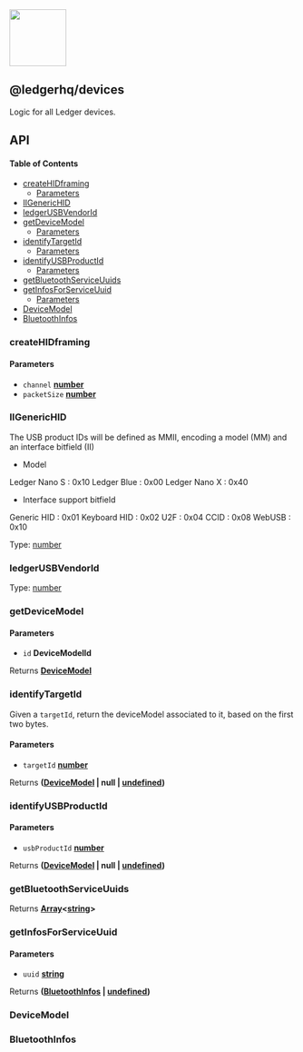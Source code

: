 <img src="https://user-images.githubusercontent.com/4631227/191834116-59cf590e-25cc-4956-ae5c-812ea464f324.png" height="100" />

## @ledgerhq/devices

Logic for all Ledger devices.

## API

<!-- Generated by documentation.js. Update this documentation by updating the source code. -->

#### Table of Contents

*   [createHIDframing](#createhidframing)
    *   [Parameters](#parameters)
*   [IIGenericHID](#iigenerichid)
*   [ledgerUSBVendorId](#ledgerusbvendorid)
*   [getDeviceModel](#getdevicemodel)
    *   [Parameters](#parameters-1)
*   [identifyTargetId](#identifytargetid)
    *   [Parameters](#parameters-2)
*   [identifyUSBProductId](#identifyusbproductid)
    *   [Parameters](#parameters-3)
*   [getBluetoothServiceUuids](#getbluetoothserviceuuids)
*   [getInfosForServiceUuid](#getinfosforserviceuuid)
    *   [Parameters](#parameters-4)
*   [DeviceModel](#devicemodel)
*   [BluetoothInfos](#bluetoothinfos)

### createHIDframing

#### Parameters

*   `channel` **[number](https://developer.mozilla.org/docs/Web/JavaScript/Reference/Global_Objects/Number)** 
*   `packetSize` **[number](https://developer.mozilla.org/docs/Web/JavaScript/Reference/Global_Objects/Number)** 

### IIGenericHID

The USB product IDs will be defined as MMII, encoding a model (MM) and an interface bitfield (II)

*   Model

Ledger Nano S : 0x10
Ledger Blue : 0x00
Ledger Nano X : 0x40

*   Interface support bitfield

Generic HID : 0x01
Keyboard HID : 0x02
U2F : 0x04
CCID : 0x08
WebUSB : 0x10

Type: [number](https://developer.mozilla.org/docs/Web/JavaScript/Reference/Global_Objects/Number)

### ledgerUSBVendorId

Type: [number](https://developer.mozilla.org/docs/Web/JavaScript/Reference/Global_Objects/Number)

### getDeviceModel

#### Parameters

*   `id` **DeviceModelId** 

Returns **[DeviceModel](#devicemodel)** 

### identifyTargetId

Given a `targetId`, return the deviceModel associated to it,
based on the first two bytes.

#### Parameters

*   `targetId` **[number](https://developer.mozilla.org/docs/Web/JavaScript/Reference/Global_Objects/Number)** 

Returns **([DeviceModel](#devicemodel) | null | [undefined](https://developer.mozilla.org/docs/Web/JavaScript/Reference/Global_Objects/undefined))** 

### identifyUSBProductId

#### Parameters

*   `usbProductId` **[number](https://developer.mozilla.org/docs/Web/JavaScript/Reference/Global_Objects/Number)** 

Returns **([DeviceModel](#devicemodel) | null | [undefined](https://developer.mozilla.org/docs/Web/JavaScript/Reference/Global_Objects/undefined))** 

### getBluetoothServiceUuids

Returns **[Array](https://developer.mozilla.org/docs/Web/JavaScript/Reference/Global_Objects/Array)<[string](https://developer.mozilla.org/docs/Web/JavaScript/Reference/Global_Objects/String)>** 

### getInfosForServiceUuid

#### Parameters

*   `uuid` **[string](https://developer.mozilla.org/docs/Web/JavaScript/Reference/Global_Objects/String)** 

Returns **([BluetoothInfos](#bluetoothinfos) | [undefined](https://developer.mozilla.org/docs/Web/JavaScript/Reference/Global_Objects/undefined))** 

### DeviceModel

### BluetoothInfos
